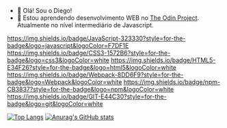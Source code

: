 - 👋 Olá! Sou o Diego! 
- 🌱 Estou aprendendo desenvolvimento WEB no [The Odin Project](https://www.theodinproject.com). Atualmente no nível intermediário de Javascript. 

https://img.shields.io/badge/JavaScript-323330?style=for-the-badge&logo=javascript&logoColor=F7DF1E https://img.shields.io/badge/CSS3-1572B6?style=for-the-badge&logo=css3&logoColor=white https://img.shields.io/badge/HTML5-E34F26?style=for-the-badge&logo=html5&logoColor=white https://img.shields.io/badge/Webpack-8DD6F9?style=for-the-badge&logo=Webpack&logoColor=white https://img.shields.io/badge/npm-CB3837?style=for-the-badge&logo=npm&logoColor=white https://img.shields.io/badge/GIT-E44C30?style=for-the-badge&logo=git&logoColor=white

[![Top Langs](https://github-readme-stats.vercel.app/api/top-langs/?username=Diego-Moreira8)](https://github.com/Diego-Moreira8/github-readme-stats) [![Anurag's GitHub stats](https://github-readme-stats.vercel.app/api?username=Diego-Moreira8)](https://github.com/Diego-Moreira8/github-readme-stats)

<!---
Diego-Moreira8/Diego-Moreira8 is a ✨ special ✨ repository because its `README.md` (this file) appears on your GitHub profile.
You can click the Preview link to take a look at your changes.
--->
